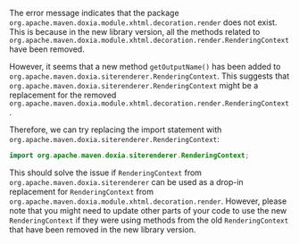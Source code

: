 The error message indicates that the package `org.apache.maven.doxia.module.xhtml.decoration.render` does not exist. This is because in the new library version, all the methods related to `org.apache.maven.doxia.module.xhtml.decoration.render.RenderingContext` have been removed. 

However, it seems that a new method `getOutputName()` has been added to `org.apache.maven.doxia.siterenderer.RenderingContext`. This suggests that `org.apache.maven.doxia.siterenderer.RenderingContext` might be a replacement for the removed `org.apache.maven.doxia.module.xhtml.decoration.render.RenderingContext`. 

Therefore, we can try replacing the import statement with `org.apache.maven.doxia.siterenderer.RenderingContext`:

```java
import org.apache.maven.doxia.siterenderer.RenderingContext;
```

This should solve the issue if `RenderingContext` from `org.apache.maven.doxia.siterenderer` can be used as a drop-in replacement for `RenderingContext` from `org.apache.maven.doxia.module.xhtml.decoration.render`. However, please note that you might need to update other parts of your code to use the new `RenderingContext` if they were using methods from the old `RenderingContext` that have been removed in the new library version.